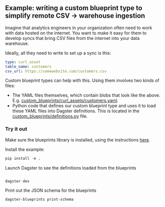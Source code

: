 ## Example: writing a custom blueprint type to simplify remote CSV -> warehouse ingestion

Imagine that analytics engineers in your organization often need to work with data hosted on the internet. You want to make it easy for them to develop syncs that bring CSV files from the internet into your data warehouse.

Ideally, all they need to write to set up a sync is this:

```yaml
type: curl_asset
table_name: customers
csv_url: https://somewebsite.com/customers.csv
```

Custom blueprint types can help with this. Using them involves two kinds of files:

- The YAML files themselves, which contain blobs that look like the above. E.g. [custom_blueprints/curl_assets/customers.yaml](custom_blueprints/curl_assets/customers.yaml).
- Python code that defines our custom blueprint type and uses it to load these YAML files into Dagster definitions. This is located in the [custom_blueprints/definitions.py](custom_blueprints/definitions.py) file.

### Try it out

Make sure the blueprints library is installed, using the instructions [here](../../README.md#install).

Install the example:

```python
pip install -e .
```

Launch Dagster to see the definitions loaded from the blueprints

```bash

dagster dev
```

Print out the JSON schema for the blueprints

```bash
dagster-blueprints print-schema
```
